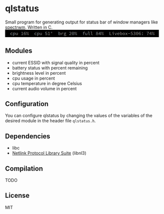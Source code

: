 # qlstatus
Small program for generating output for status bar of window managers like [spectrwm](https://github.com/conformal/spectrwm). Written in C.
![alt text](https://raw.githubusercontent.com/qlem/qlstatus/master/screenshot.png)

## Modules
- current ESSID with signal quality in percent
- battery status with percent remaining
- brightness level in percent
- cpu usage in percent
- cpu temperature in degree Celsius
- current audio volume in percent

## Configuration
You can configure qlstatus by changing the values of the variables of the desired module in the header file `qlstatus.h`.

## Dependencies
- libc
- [Netlink Protocol Library Suite](https://www.infradead.org/~tgr/libnl/) (libnl3)

## Compilation
TODO

## License
MIT
